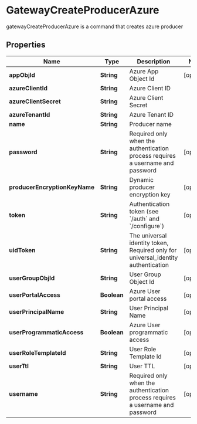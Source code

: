 

# GatewayCreateProducerAzure

gatewayCreateProducerAzure is a command that creates azure producer
## Properties

Name | Type | Description | Notes
------------ | ------------- | ------------- | -------------
**appObjId** | **String** | Azure App Object Id |  [optional]
**azureClientId** | **String** | Azure Client ID | 
**azureClientSecret** | **String** | Azure Client Secret | 
**azureTenantId** | **String** | Azure Tenant ID | 
**name** | **String** | Producer name | 
**password** | **String** | Required only when the authentication process requires a username and password |  [optional]
**producerEncryptionKeyName** | **String** | Dynamic producer encryption key |  [optional]
**token** | **String** | Authentication token (see &#x60;/auth&#x60; and &#x60;/configure&#x60;) |  [optional]
**uidToken** | **String** | The universal identity token, Required only for universal_identity authentication |  [optional]
**userGroupObjId** | **String** | User Group Object Id |  [optional]
**userPortalAccess** | **Boolean** | Azure User portal access |  [optional]
**userPrincipalName** | **String** | User Principal Name |  [optional]
**userProgrammaticAccess** | **Boolean** | Azure User programmatic access |  [optional]
**userRoleTemplateId** | **String** | User Role Template Id |  [optional]
**userTtl** | **String** | User TTL |  [optional]
**username** | **String** | Required only when the authentication process requires a username and password |  [optional]



